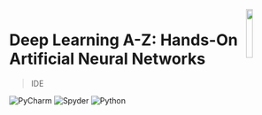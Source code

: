 <img src="https://i.pinimg.com/originals/c8/75/59/c87559245635f88709f5a66b74d4fe0c.png" align="right" width="15%"/>

# Deep Learning A-Z: Hands-On Artificial Neural Networks

> IDE

![PyCharm](https://img.shields.io/badge/PyCharm-2019.3%20(Professional%20Edition)-brightgreen)
![Spyder](https://img.shields.io/badge/Spyder-3.3.6-red)
![Python](https://img.shields.io/badge/Python-3.7.5-blue)
